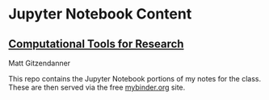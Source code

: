 # Jupyter Notebook Content
## [Computational Tools for Research](https://comptoolsres.github.io/)

Matt Gitzendanner

This repo contains the Jupyter Notebook portions of my notes for the class. These are then served via the free [mybinder.org](https://mybinder.org/) site.
